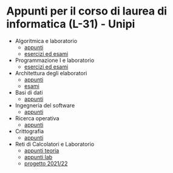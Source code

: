 # Appunti per il corso di laurea di informatica (L-31) - Unipi
- Algoritmica e laboratorio
  - [appunti](https://github.com/AShatti99/Appunti/blob/main/ALL.pdf)
  - [esercizi ed esami](https://github.com/AShatti99/ALL)
- Programmazione I e laboratorio
  - [esercizi ed esami](https://github.com/AShatti99/PRL1)
- Architettura degli elaboratori
  - [appunti](https://github.com/AShatti99/Appunti/blob/main/AE.pdf)
  - [esami](https://github.com/AShatti99/AE)
- Basi di dati
  - [appunti](https://github.com/AShatti99/Appunti/blob/main/BD.pdf)
- Ingegneria del software 
  - [appunti](https://github.com/AShatti99/Appunti/blob/main/IS.pdf)
- Ricerca operativa
  - [appunti](https://github.com/AShatti99/Appunti/blob/main/RO.pdf)
- Crittografia
  - [appunti](https://github.com/AShatti99/Appunti/blob/main/CRI.pdf)
- Reti di Calcolatori e Laboratorio
  - [appunti teoria](https://github.com/AShatti99/Appunti/blob/main/RC.pdf)
  - [appunti lab](https://github.com/AShatti99/Appunti/blob/main/RCL.pdf)
  - [progetto 2021/22](https://github.com/AShatti99/WINSOME)
